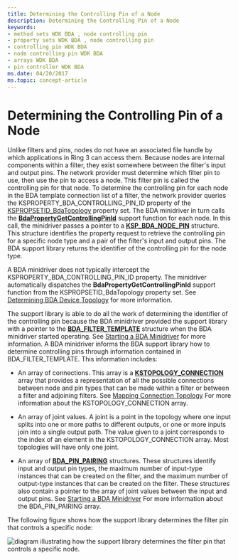 ```yaml
---
title: Determining the Controlling Pin of a Node
description: Determining the Controlling Pin of a Node
keywords:
- method sets WDK BDA , node controlling pin
- property sets WDK BDA , node controlling pin
- controlling pin WDK BDA
- node controlling pin WDK BDA
- arrays WDK BDA
- pin controller WDK BDA
ms.date: 04/20/2017
ms.topic: concept-article
---
```


# Determining the Controlling Pin of a Node





Unlike filters and pins, nodes do not have an associated file handle by which applications in Ring 3 can access them. Because nodes are internal components within a filter, they exist somewhere between the filter's input and output pins. The network provider must determine which filter pin to use, then use the pin to access a node. This filter pin is called the controlling pin for that node. To determine the controlling pin for each node in the BDA template connection list of a filter, the network provider queries the KSPROPERTY\_BDA\_CONTROLLING\_PIN\_ID property of the [KSPROPSETID\_BdaTopology](./kspropsetid-bdatopology.md) property set. The BDA minidriver in turn calls the [**BdaPropertyGetControllingPinId**](/windows-hardware/drivers/ddi/bdasup/nf-bdasup-bdapropertygetcontrollingpinid) support function for each node. In this call, the minidriver passes a pointer to a [**KSP\_BDA\_NODE\_PIN**](/windows-hardware/drivers/ddi/bdamedia/ns-bdamedia-_ksp_bda_node_pin) structure. This structure identifies the property request to retrieve the controlling pin for a specific node type and a pair of the filter's input and output pins. The BDA support library returns the identifier of the controlling pin for the node type.

A BDA minidriver does not typically intercept the KSPROPERTY\_BDA\_CONTROLLING\_PIN\_ID property. The minidriver automatically dispatches the **BdaPropertyGetControllingPinId** support function from the KSPROPSETID\_BdaTopology property set. See [Determining BDA Device Topology](determining-bda-device-topology.md) for more information.

The support library is able to do all the work of determining the identifier of the controlling pin because the BDA minidriver provided the support library with a pointer to the [**BDA\_FILTER\_TEMPLATE**](/windows-hardware/drivers/ddi/bdasup/ns-bdasup-_bda_filter_template) structure when the BDA minidriver started operating. See [Starting a BDA Minidriver](starting-a-bda-minidriver.md) for more information. A BDA minidriver informs the BDA support library how to determine controlling pins through information contained in BDA\_FILTER\_TEMPLATE. This information includes:

-   An array of connections. This array is a [**KSTOPOLOGY\_CONNECTION**](/windows-hardware/drivers/ddi/ks/ns-ks-kstopology_connection) array that provides a representation of all the possible connections between node and pin types that can be made within a filter or between a filter and adjoining filters. See [Mapping Connection Topology](mapping-connection-topology.md) For more information about the KSTOPOLOGY\_CONNECTION array.

-   An array of joint values. A joint is a point in the topology where one input splits into one or more paths to different outputs, or one or more inputs join into a single output path. The value given to a joint corresponds to the index of an element in the KSTOPOLOGY\_CONNECTION array. Most topologies will have only one joint.

-   An array of [**BDA\_PIN\_PAIRING**](/windows-hardware/drivers/ddi/bdasup/ns-bdasup-_bda_pin_pairing) structures. These structures identify input and output pin types, the maximum number of input-type instances that can be created on the filter, and the maximum number of output-type instances that can be created on the filter. These structures also contain a pointer to the array of joint values between the input and output pins. See [Starting a BDA Minidriver](starting-a-bda-minidriver.md) For more information about the BDA\_PIN\_PAIRING array.

The following figure shows how the support library determines the filter pin that controls a specific node:

![diagram illustrating how the support library determines the filter pin that controls a specific node.](images/bdajoint.png)

 

